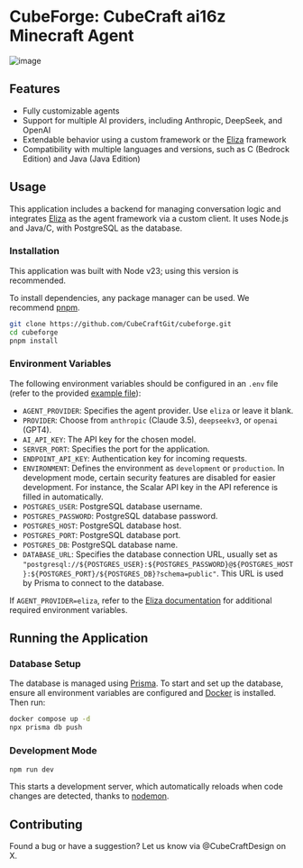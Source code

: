 # CubeForge: CubeCraft ai16z Minecraft Agent

![image](https://github.com/user-attachments/assets/c54971cd-4927-47fe-9044-4afad06ffba6)

## Features

- Fully customizable agents
- Support for multiple AI providers, including Anthropic, DeepSeek, and OpenAI
- Extendable behavior using a custom framework or the [Eliza](https://github.com/ai16z/eliza) framework
- Compatibility with multiple languages and versions, such as C (Bedrock Edition) and Java (Java Edition)

## Usage

This application includes a backend for managing conversation logic and integrates [Eliza](https://github.com/ai16z/eliza) as the agent framework via a custom client. It uses Node.js and Java/C, with PostgreSQL as the database.

### Installation

This application was built with Node v23; using this version is recommended.

To install dependencies, any package manager can be used. We recommend [pnpm](https://pnpm.io/installation).

```bash
git clone https://github.com/CubeCraftGit/cubeforge.git
cd cubeforge
pnpm install
```

### Environment Variables

The following environment variables should be configured in an `.env` file (refer to the provided [example file](./.env.example)):

- `AGENT_PROVIDER`: Specifies the agent provider. Use `eliza` or leave it blank.
- `PROVIDER`: Choose from `anthropic` (Claude 3.5), `deepseekv3`, or `openai` (GPT4).
- `AI_API_KEY`: The API key for the chosen model.
- `SERVER_PORT`: Specifies the port for the application.
- `ENDPOINT_API_KEY`: Authentication key for incoming requests.
- `ENVIRONMENT`: Defines the environment as `development` or `production`. In development mode, certain security features are disabled for easier development. For instance, the Scalar API key in the API reference is filled in automatically.
- `POSTGRES_USER`: PostgreSQL database username.
- `POSTGRES_PASSWORD`: PostgreSQL database password.
- `POSTGRES_HOST`: PostgreSQL database host.
- `POSTGRES_PORT`: PostgreSQL database port.
- `POSTGRES_DB`: PostgreSQL database name.
- `DATABASE_URL`: Specifies the database connection URL, usually set as `"postgresql://${POSTGRES_USER}:${POSTGRES_PASSWORD}@${POSTGRES_HOST}:${POSTGRES_PORT}/${POSTGRES_DB}?schema=public"`. This URL is used by Prisma to connect to the database.

If `AGENT_PROVIDER=eliza`, refer to the [Eliza documentation](https://elizaos.github.io/eliza/docs/quickstart/#installation) for additional required environment variables.

## Running the Application

### Database Setup

The database is managed using [Prisma](https://www.prisma.io/). To start and set up the database, ensure all environment variables are configured and [Docker](https://www.docker.com/) is installed. Then run:

```bash
docker compose up -d
npx prisma db push
```

### Development Mode

```bash
npm run dev
```

This starts a development server, which automatically reloads when code changes are detected, thanks to [nodemon](https://github.com/remy/nodemon).



## Contributing

Found a bug or have a suggestion? Let us know via @CubeCraftDesign on X.